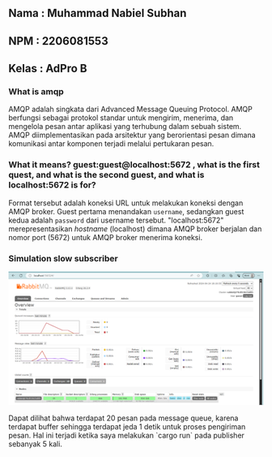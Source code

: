 ## Nama   : Muhammad Nabiel Subhan
## NPM    : 2206081553
## Kelas  : AdPro B

### What is amqp
AMQP adalah singkata dari Advanced Message Queuing Protocol. AMQP berfungsi sebagai protokol standar untuk mengirim, menerima, dan mengelola pesan antar aplikasi yang terhubung dalam sebuah sistem. AMQP diimplementasikan pada arsitektur yang berorientasi pesan dimana komunikasi antar komponen terjadi melalui pertukaran pesan.

### What it means? guest:guest@localhost:5672 , what is the first quest, and what is the second guest, and what is localhost:5672 is for?  
Format tersebut adalah koneksi URL untuk melakukan koneksi dengan AMQP broker. Guest pertama menandakan `username`, sedangkan guest kedua adalah `password` dari username tersebut. "localhost:5672" merepresentasikan *hostname* (localhost) dimana AMQP broker berjalan dan nomor port (5672) untuk AMQP broker menerima koneksi.

### Simulation slow subscriber
<p align="center">
  <img src="images\simulation-slow-subscriber.png" />
</p>
Dapat dilihat bahwa terdapat 20 pesan pada message queue, karena terdapat buffer sehingga terdapat jeda 1 detik untuk proses pengiriman pesan. Hal ini terjadi ketika saya melakukan `cargo run` pada publisher sebanyak 5 kali.